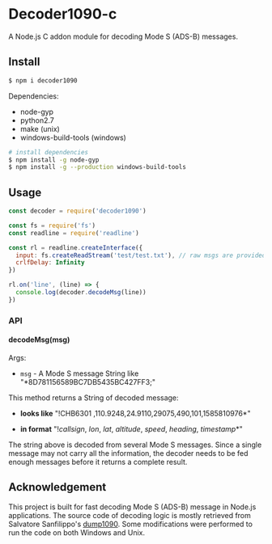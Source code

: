 # Decoder1090-c

A Node.js C addon module for decoding Mode S (ADS-B) messages.

## Install

```bash
$ npm i decoder1090
```

Dependencies:
  - node-gyp
  - python2.7
  - make (unix)
  - windows-build-tools (windows)

```bash
# install dependencies
$ npm install -g node-gyp
$ npm install -g --production windows-build-tools
```

## Usage
```js
const decoder = require('decoder1090')

const fs = require('fs')
const readline = require('readline')

const rl = readline.createInterface({
  input: fs.createReadStream('test/test.txt'), // raw msgs are provided for test
  crlfDelay: Infinity
})

rl.on('line', (line) => {
  console.log(decoder.decodeMsg(line))
})
```

### API

#### decodeMsg(msg)

Args:
  - `msg` - A Mode S message String like "*8D781156589BC7DB5435BC427FF3;"

This method returns a String of decoded message:

  - **looks like** "!CHB6301 ,110.9248,24.9110,29075,490,101,1585810976*"

  - **in format** "!*callsign*, *lon*, *lat*, *altitude*, *speed*, *heading*, *timestamp**"

The string above is decoded from several Mode S messages. Since a single message may not carry all the information, the decoder needs to be fed enough messages before it returns a complete result.

## Acknowledgement

This project is built for fast decoding Mode S (ADS-B) message in Node.js applications. The source code of decoding logic is mostly retrieved from Salvatore Sanfilippo's [dump1090](https://github.com/antirez/dump1090). Some modifications were performed to run the code on both Windows and Unix.
